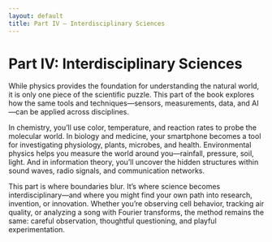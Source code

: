 ```yaml
---
layout: default
title: Part IV – Interdisciplinary Sciences
---
```


# Part IV: Interdisciplinary Sciences

While physics provides the foundation for understanding the natural world, it is only one piece of the scientific puzzle. This part of the book explores how the same tools and techniques—sensors, measurements, data, and AI—can be applied across disciplines.

In chemistry, you’ll use color, temperature, and reaction rates to probe the molecular world. In biology and medicine, your smartphone becomes a tool for investigating physiology, plants, microbes, and health. Environmental physics helps you measure the world around you—rainfall, pressure, soil, light. And in information theory, you’ll uncover the hidden structures within sound waves, radio signals, and communication networks.

This part is where boundaries blur. It’s where science becomes interdisciplinary—and where you might find your own path into research, invention, or innovation. Whether you’re observing cell behavior, tracking air quality, or analyzing a song with Fourier transforms, the method remains the same: careful observation, thoughtful questioning, and playful experimentation.
